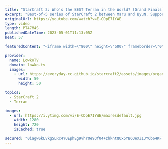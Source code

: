 ```yaml
---
title: "StarCraft 2: Who's the BEST Terran in the World? (Grand Finals)"
excerpt: "Best-of-5 series of StarCraft 2 between Maru and ByuN. Support my work: https://patreon.com/lowkotv Lowko Merch: https://lowko.shop  KSL's Patreon: https://www.patreon.com/KoreanStarcraftLeague/  My YouTube channels: https://youtube.com/lowkotv https://youtube.com/morelowko https://youtube.com/lowkoclips"
originalUrl: https://youtube.com/watch?v=E-CDpE7IYWE
type: video
length: PT47M4S
publishedDateTime: 2023-05-01T11:13:05Z
heat: 57

featuredContent: "<iframe width=\"800\" height=\"500\" frameborder=\"0\" src=\"https://www.youtube.com/embed/E-CDpE7IYWE\" allow=\"accelerometer; autoplay; encrypted-media; gyroscope; picture-in-picture\" allowfullscreen></iframe>"

provider:
  name: LowkoTV
  domain: lowko.tv
  images:
    - url: https://everyday-cc.github.io/starcraft2/assets/images/organizations/lowko.tv-50x50.jpg
      width: 50
      height: 50

topics:
  - StarCraft 2
  - Terran

images:
  - url: https://i.ytimg.com/vi/E-CDpE7IYWE/maxresdefault.jpg
    width: 1280
    height: 720
    isCached: true

secured: "0iagwSkLvkgSLRc4YUEphEg9vhrOe93f04+zhkntQUx5YB6QeXZ1JY6b64KFT4T5vmuxFPxUEOYt+kfstxEibDU+M9IQ8fCdYY6cyaU6nb6eLArQKEyqK8CLUZ9o2p7UoLf7A70JBHmj8F8vrQtA8K1eFPK97QjxnXRsm8d1lASONyf2856ELW/tYAxv59Zez+1hkGWXS8mcH65U5T+6O8XKU4gV32dcAHSZ4FNyoHvdF66Bg+4xhEZqVneO3zUoNwmmVupf1oHZ/HjuVRZlfvChYj5FCvDYhDkjQOllIjYwQBTkbsZbUtbRX5DithNkQSa1x+BVcs5G/r77fCxDsrxblZ7ZeYmKJKcldUOkWvI5Eu/bErU9gACQZ1saLfQq8wyPM2EO40dyHwbXAc82SfItj9h8QKX7n4hMpQsmTJ8=;oSWGIpFTvTAEUqER/iMphA=="
---
```


